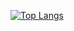 [![Top Langs](https://github-readme-stats.vercel.app/api/top-langs/?username=Lucapandolfelli&layout=compact&langs_count=7&theme=onedark)](https://github.com/anuraghazra/github-readme-stats)
